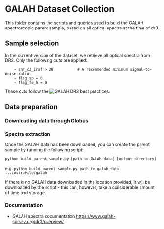 # GALAH Dataset Collection

This folder contains the scripts and queries used to build the GALAH spectroscopic parent sample, based on 
all optical spectra at the time of dr3.

## Sample selection

In the current version of the dataset, we retrieve all optical spectra from DR3. Only the following
cuts are applied:
```
    - snr_c3_iraf > 30           # A recommended minimum signal-to-noise ratio
    - flag_sp = 0    
    - flag_fe_h = 0
```

These cuts follow the ![GALAH DR3 best practices](https://www.galah-survey.org/dr3/using_the_data/).


## Data preparation

### Downloading data through Globus

### Spectra extraction

Once the GALAH data has been downloaded, you can create the parent sample by running the following script:
```bash
python build_parent_sample.py [path to GALAH data] [output directory]
```
e.g. `python build_parent_sample.py path_to_galah_data .../AstroPile/galah`

If there is no GALAH data downloaded in the location provided, it will be downloaded by the script - this can, however, take a considerable amount of time and storage.

### Documentation

- GALAH spectra documentation https://www.galah-survey.org/dr3/overview/


